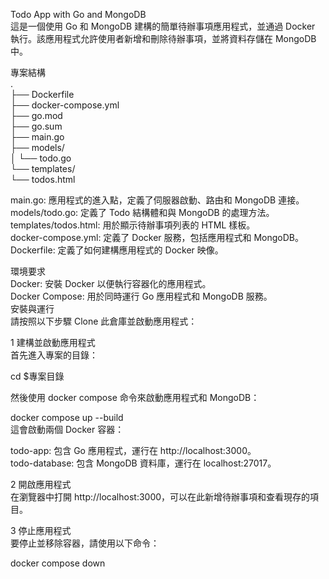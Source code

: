 Todo App with Go and MongoDB\
這是一個使用 Go 和 MongoDB 建構的簡單待辦事項應用程式，並通過 Docker 執行。該應用程式允許使用者新增和刪除待辦事項，並將資料存儲在 MongoDB 中。

專案結構\
.\
├── Dockerfile\
├── docker-compose.yml\
├── go.mod\
├── go.sum\
├── main.go\
├── models/\
│   └── todo.go\
└── templates/\
    └── todos.html

main.go: 應用程式的進入點，定義了伺服器啟動、路由和 MongoDB 連接。\
models/todo.go: 定義了 Todo 結構體和與 MongoDB 的處理方法。\
templates/todos.html: 用於顯示待辦事項列表的 HTML 樣板。\
docker-compose.yml: 定義了 Docker 服務，包括應用程式和 MongoDB。\
Dockerfile: 定義了如何建構應用程式的 Docker 映像。

環境要求\
Docker: 安裝 Docker 以便執行容器化的應用程式。\
Docker Compose: 用於同時運行 Go 應用程式和 MongoDB 服務。\
安裝與運行\
請按照以下步驟 Clone 此倉庫並啟動應用程式：

1 建構並啟動應用程式\
首先進入專案的目錄：

cd $專案目錄


然後使用 docker compose 命令來啟動應用程式和 MongoDB：

docker compose up --build\
這會啟動兩個 Docker 容器：

todo-app: 包含 Go 應用程式，運行在 http://localhost:3000。 \
todo-database: 包含 MongoDB 資料庫，運行在 localhost:27017。

2 開啟應用程式\
在瀏覽器中打開 http://localhost:3000，可以在此新增待辦事項和查看現存的項目。

3 停止應用程式\
要停止並移除容器，請使用以下命令：

docker compose down
